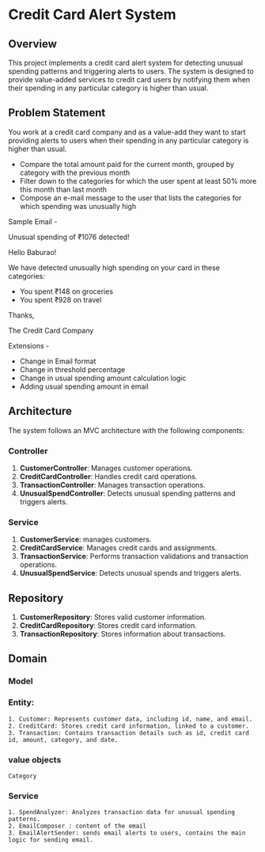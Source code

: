 # Credit Card Alert System

## Overview
This project implements a credit card alert system for detecting unusual spending patterns and triggering alerts to users. The system is designed to provide value-added services to credit card users by notifying them when their spending in any particular category is higher than usual.

## Problem Statement
You work at a credit card company and as a value-add they want to start providing alerts to users when their spending in any particular category is higher than usual.
 - Compare the total amount paid for the current month, grouped by category with the previous month 
 - Filter down to the categories for which the user spent at least 50% more this month than last month
 - Compose an e-mail message to the user that lists the categories for which spending was    unusually high

Sample Email - 

Unusual spending of ₹1076 detected!

Hello Baburao!

We have detected unusually high spending on your card in these categories:

* You spent ₹148 on groceries
* You spent ₹928 on travel

Thanks,

The Credit Card Company

Extensions - 

- Change in Email format
- Change in threshold percentage
- Change in usual spending amount calculation logic
- Adding usual spending amount in email
## Architecture
The system follows an MVC architecture with the following components:

### Controller
1. **CustomerController**: Manages customer operations.
2. **CreditCardController**: Handles credit card operations.
3. **TransactionController**: Manages transaction operations.
4. **UnusualSpendController**: Detects unusual spending patterns and triggers alerts.

### Service
1. **CustomerService**: manages customers.
2. **CreditCardService**: Manages credit cards and assignments.
3. **TransactionService**: Performs transaction validations and transaction operations.
4. **UnusualSpendService**: Detects unusual spends and triggers alerts.

## Repository
1. **CustomerRepository**: Stores valid customer information.
2. **CreditCardRepository**: Stores credit card information.
3.  **TransactionRepository**: Stores information about transactions.

## Domain 
  ### Model
   ### Entity: 
    1. Customer: Represents customer data, including id, name, and email.
    2. CreditCard: Stores credit card information, linked to a customer.
    3. Transaction: Contains transaction details such as id, credit card id, amount, category, and date.
  ### value objects
    Category 
  
  ### Service
    1. SpendAnalyzer: Analyzes transaction data for unusual spending patterns.
    2. EmailComposer : content of the email
    3. EmailAlertSender: sends email alerts to users, contains the main logic for sending email.

